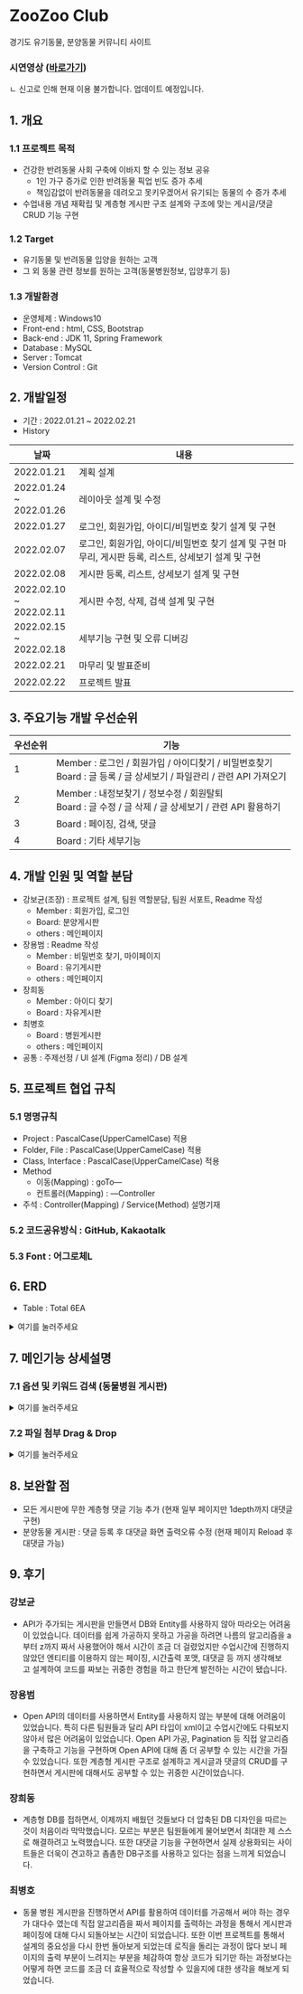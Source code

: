 # ZooZoo Club  
경기도 유기동물, 분양동물 커뮤니티 사이트

### 시연영상 ([바로가기](https://www.youtube.com/watch?v=8ysBSs1MU_A)) 
ㄴ 신고로 인해 현재 이용 불가합니다. 업데이트 예정입니다.

## 1. 개요 
### 1.1 프로젝트 목적

 - 건강한 반려동물 사회 구축에 이바지 할 수 있는 정보 공유
 	- 1인 가구 증가로 인한 반려동물 픽업 빈도 증가 추세
 	- 책임감없이 반려동물을 데려오고 못키우겠어서 유기되는 동물의 수 증가 추세
 - 수업내용 개념 재확립 및 계층형 게시판 구조 설계와 구조에 맞는 게시글/댓글 CRUD 기능 구현

### 1.2 Target
- 유기동물 및 반려동물 입양을 원하는 고객
- 그 외 동물 관련 정보를 원하는 고객(동물병원정보, 입양후기 등)

### 1.3 개발환경
- 운영체제 : Windows10
- Front-end : html, CSS, Bootstrap
- Back-end : JDK 11, Spring Framework
- Database : MySQL
- Server : Tomcat
- Version Control : Git

## 2. 개발일정

- 기간 : 2022.01.21 ~ 2022.02.21
- History  

|날짜|내용|
|---|---|
|2022.01.21|계획 설계|
|2022.01.24<br>~ 2022.01.26|레이아웃 설계 및 수정|
|2022.01.27|로그인, 회원가입, 아이디/비밀번호 찾기 설계 및 구현|
|2022.02.07|로그인, 회원가입, 아이디/비밀번호 찾기 설계 및 구현 마무리,  게시판 등록, 리스트, 상세보기 설계 및 구현|
|2022.02.08|게시판 등록, 리스트, 상세보기 설계 및 구현|
|2022.02.10<br>~ 2022.02.11|게시판 수정, 삭제, 검색 설계 및 구현|
|2022.02.15<br>~ 2022.02.18|세부기능 구현 및 오류 디버깅|
|2022.02.21|마무리 및 발표준비|
|2022.02.22|프로젝트 발표|

## 3. 주요기능 개발 우선순위
|우선순위|기능|
|---|---|
|1|Member : 로그인 / 회원가입 / 아이디찾기 / 비밀번호찾기<br>Board : 글 등록 / 글 상세보기 / 파일관리 / 관련 API 가져오기|
|2|Member : 내정보찾기 / 정보수정 / 회원탈퇴<br>Board : 글 수정 / 글 삭제 / 글 상세보기 / 관련 API 활용하기|
|3|Board : 페이징, 검색, 댓글|
|4|Board : 기타 세부기능 

## 4. 개발 인원 및 역할 분담
 - 강보균(조장) : 프로젝트 설계, 팀원 역할분담, 팀원 서포트, Readme 작성 
	 + Member : 회원가입, 로그인
	 + Board: 분양게시판
	 + others : 메인페이지
 - 장용범 : Readme 작성
 	+ Member : 비밀번호 찾기, 마이페이지
 	+ Board : 유기게시판
 	+ others : 메인페이지
 - 장희동
 	+ Member : 아이디 찾기
 	+ Board : 자유게시판
 - 최병호
 	+ Board : 병원게시판
 	+ others : 메인페이지
 - 공통 : 주제선정 / UI 설계 (Figma 정리) / DB 설계

## 5. 프로젝트 협업 규칙
### 5.1 명명규칙
- Project : PascalCase(UpperCamelCase) 적용
- Folder, File : PascalCase(UpperCamelCase) 적용
- Class, Interface : PascalCase(UpperCamelCase) 적용
- Method
	- 이동(Mapping) : goTo—
	- 컨트롤러(Mapping) : —Controller
- 주석 : Controller(Mapping) / Service(Method) 설명기재

### 5.2 코드공유방식 : GitHub, Kakaotalk
### 5.3 Font : 어그로체L
<!-- ### 5.4 application.properties

<details>
<summary>여기를 눌러주세요</summary>
<div markdown="1">       

```
server.port = 

spring.datasource..driver-class-name = 
com.mysql.cj.jdbc.Driver
spring.datasource.url = 
jdbc:mysql://localhost:3307/zoozoo?serverTimezone=Asia/Seoul
spring.datasource.username = root
spring.datasource.password = 1234

spring.jpa.hibernate.ddl-auto = update
spring.jpa.show_sql = true
#spring.jpa.properties.hibernate.format_sql = true
logging.level.org.hibernate.type.descriptor.sql = trace
spring.jpa.database.platform = 
org.hibernate.dialect.MySQL8Dialect

spring.devtools.restart.enabled = true
```
	
</div>
</details>

### 5.5 build.gradle

<details>
<summary>여기를 눌러주세요</summary>
<div markdown="1">       

```
스프링부트 제공
implementation 
'org.springframework.boot:spring-boot-starter-web' 

스프링부트 테스트
testImplementation 
'org.springframework.boot:spring-boot-starter-test' 

롬북 라이브러리 제공
compileOnly 
'org.projectlombok:lombok'

롬북 연결 라이브러리 제공
annotationProcessor 
'org.projectlombok:lombok' 

타임리프
implementation 
'org.springframework.boot:spring-boot-starter-thymeleaf' 

JPA사용
implementation 
'org.springframework.boot:spring-boot-starter-data-jpa' 

DB연동
runtimeOnly 'mysql:mysql-connector-java' 

자동빌드 라이브러리
developmentOnly 
'org.springframework.boot:spring-boot-devtools' 

API
implementation group:
'com.googlecode.json-simple', name: 'json-simple', version: '1.1.1'

채팅
implementation 
'org.springframework.boot:spring-boot-starter-websocket' 

크롤링
implementation 
'org.jsoup:jsoup:1.14.2' 
```

</div>
</details> -->


## 6. ERD
- Table : Total 6EA
<details>
<summary>여기를 눌러주세요</summary>
<div markdown="1">       

![image](https://user-images.githubusercontent.com/87436495/155252830-5f25632f-2045-4153-92e4-c120b55fea9b.png)
  
</div>
</details>

## 7. 메인기능 상세설명
### 7.1 옵션 및 키워드 검색 (동물병원 게시판)
<details>
<summary>여기를 눌러주세요</summary>
<div markdown="1">       

![image](https://user-images.githubusercontent.com/87436495/155255446-7c91f924-3985-4846-8546-76f2a9f20ace.png)
  
</div>
</details>

### 7.2 파일 첨부 Drag & Drop
<details>
<summary>여기를 눌러주세요</summary>
<div markdown="1">       

![image](https://user-images.githubusercontent.com/87436495/155256084-faf0a671-92b0-487e-b546-7836fb296ba2.png)
![image](https://user-images.githubusercontent.com/87436495/155256138-1413a73b-9dab-45ab-be01-f5112ee55983.png)
  
</div>
</details>

## 8. 보완할 점
- 모든 게시판에 무한 계층형 댓글 기능 추가 (현재 일부 페이지만 1depth까지 대댓글 구현)
- 분양동물 게시판 : 댓글 등록 후 대댓글 화면 출력오류 수정 (현재 페이지 Reload 후 대댓글 가능)

## 9. 후기
### 강보균
- API가 주가되는 게시판을 만들면서 DB와 Entity를 사용하지 않아 따라오는 어려움이 있었습니다. 데이터를 쉽게 가공하지 못하고 가공을 하려면 나름의 알고리즘을 a부터 z까지 짜서 사용했어야 해서 시간이 조금 더 걸렸었지만 수업시간에 진행하지 않았던 엔티티를 이용하지 않는 페이징, 시간출력 포맷, 대댓글 등 까지 생각해보고 설계하여 코드를 짜보는 귀중한 경험을 하고 한단계 발전하는 시간이 됐습니다.
### 장용범
- Open API의 데이터를 사용하면서 Entity를 사용하지 않는 부분에 대해 어려움이 있었습니다. 특히 다른 팀원들과 달리 API 타입이 xml이고 수업시간에도 다뤄보지 않아서 많은 어려움이 있었습니다. Open API 가공, Pagination 등 직접 알고리즘을 구축하고 기능을 구현하며 Open API에 대해 좀 더 공부할 수 있는 시간을 가질 수 있었습니다. 또한 계층형 게시판 구조로 설계하고 게시글과 댓글의 CRUD를 구현하면서 게시판에 대해서도 공부할 수 있는 귀중한 시간이었습니다.
### 장희동
- 계층형 DB를 접하면서, 이제까지 배웠던 것들보다 더 압축된 DB 디자인을 따르는 것이 처음이라 막막했습니다. 모르는 부분은 팀원들에게 물어보면서 최대한 제 스스로 해결하려고 노력했습니다. 또한 대댓글 기능을 구현하면서 실제 상용화되는 사이트들은 더욱이 견고하고 촘촘한 DB구조를 사용하고 있다는 점을 느끼게 되었습니다.
### 최병호
- 동물 병원 게시판을 진행하면서 API를 활용하여 데이터를 가공해서 써야 하는 경우가 대다수 였는데 직접 알고리즘을 짜서 페이지를 출력하는 과정을 통해서 게시판과 페이징에 대해 다시 되돌아보는 시간이 되었습니다.
또한 이번 프로젝트를 통해서 설계의 중요성을 다시 한번 돌아보게 되었는데 로직을 돌리는 과정이 많다 보니 페이지의 출력 부분이 느려지는 부분을 체감하여 항상 코드가 되기만 하는 과정보다는 어떻게 하면 코드를 조금 더 효율적으로 작성할 수 있을지에 대한 생각을 해보게 되었습니다.
